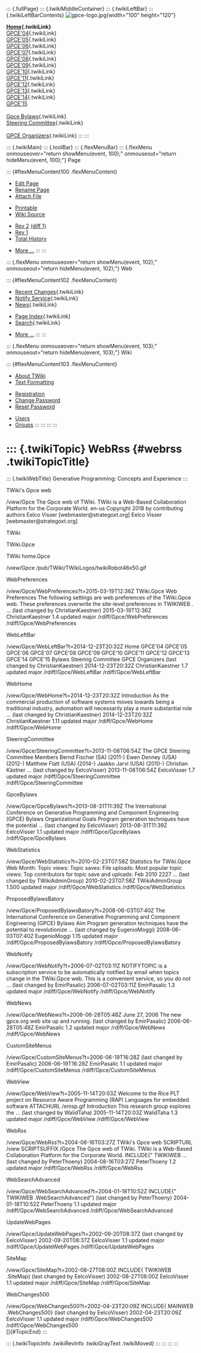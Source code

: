 ::: {.fullPage}
::: {.twikiMiddleContainer}
::: {.twikiLeftBar}
::: {.twikiLeftBarContents}
![gpce-logo.jpg](../pub/Gpce/WebLeftBar/gpce-logo.jpg){width="100"
height="120"}

**[Home](WebHome){.twikiLink}**\
[GPCE\'04](../Gpce04/WebHome){.twikiLink}\
[GPCE\'05](../Gpce05/WebHome){.twikiLink}\
[GPCE\'06](../GPCE06/WebHome){.twikiLink}\
[GPCE\'07](../GPCE07/WebHome){.twikiLink}\
[GPCE\'08](../GPCE08/WebHome){.twikiLink}\
[GPCE\'09](../GPCE09/WebHome){.twikiLink}\
[GPCE\'10](../GPCE10/WebHome){.twikiLink}\
[GPCE\'11](../GPCE11/WebHome){.twikiLink}\
[GPCE\'12](../GPCE12/WebHome){.twikiLink}\
[GPCE\'13](../GPCE13/WebHome){.twikiLink}\
[GPCE\'14](../GPCE14/WebHome){.twikiLink}\
[GPCE\'15](http://conf.researchr.org/home/gpce2015)\
\
[Gpce Bylaws](GpceBylaws){.twikiLink}\
[Steering Committee](SteeringCommittee){.twikiLink}\
\
[GPCE Organizers](../Gpceorg/WebHome){.twikiLink}
:::
:::

::: {.twikiMain}
::: {.toolBar}
::: {.flexMenuBar}
::: {.flexMenu onmouseover="return showMenu(event, 100);" onmouseout="return hideMenu(event, 100);"}
Page

::: {#flexMenuContent100 .flexMenuContent}
-   [Edit
    Page](http://www.program-transformation.org/edit/Gpce/WebRss?t=1536828018)
-   [Rename
    Page](http://www.program-transformation.org/rename/Gpce/WebRss)
-   [Attach
    File](http://www.program-transformation.org/attach/Gpce/WebRss)

<!-- -->

-   [Printable](http://www.program-transformation.org/view/Gpce/WebRss?skin=print.pattern)
-   [Wiki
    Source](http://www.program-transformation.org/view/Gpce/WebRss?skin=text&raw=on&contenttype=text/plain)

<!-- -->

-   [Rev
    2](http://www.program-transformation.org/view/Gpce/WebRss?rev=1.2)
    [(diff 1)](http://www.program-transformation.org/rdiff/Gpce/WebRss?rev1=1.2&rev2=1.1)
-   [Rev
    1](http://www.program-transformation.org/view/Gpce/WebRss?rev=1.1)
-   [Total
    History](http://www.program-transformation.org/rdiff/Gpce/WebRss)

<!-- -->

-   [More
    \...](http://www.program-transformation.org/oops/Gpce/WebRss?template=oopsmore&param1=1.2&param2=1.2)
:::
:::

::: {.flexMenu onmouseover="return showMenu(event, 102);" onmouseout="return hideMenu(event, 102);"}
Web

::: {#flexMenuContent102 .flexMenuContent}
-   [Recent Changes](WebChanges){.twikiLink}
-   [Notify Service](WebNotify){.twikiLink}
-   [News](WebNews){.twikiLink}

<!-- -->

-   [Page Index](WebIndex){.twikiLink}
-   [Search](WebSearch){.twikiLink}

<!-- -->

-   [More
    \...](http://www.program-transformation.org/oops/Gpce/WebRss?template=oopsmore&param1=1.2&param2=1.2)
:::
:::

::: {.flexMenu onmouseover="return showMenu(event, 103);" onmouseout="return hideMenu(event, 103);"}
Wiki

::: {#flexMenuContent103 .flexMenuContent}
-   [About
    TWiki](http://www.program-transformation.org/view/TWiki/WebHome)
-   [Text
    Formatting](http://www.program-transformation.org/view/TWiki/TextFormattingRules)

<!-- -->

-   [Registration](http://www.program-transformation.org/view/TWiki/TWikiRegistration)
-   [Change
    Password](http://www.program-transformation.org/view/TWiki/ChangePassword)
-   [Reset
    Password](http://www.program-transformation.org/view/TWiki/ResetPassword)

<!-- -->

-   [Users](http://www.program-transformation.org/view/Main/TWikiUsers)
-   [Groups](http://www.program-transformation.org/view/Main/TWikiGroups)
:::
:::
:::
:::

::: {.twikiTopic}
WebRss {#webrss .twikiTopicTitle}
======

::: {.twikiWebTitle}
Generative Programming: Concepts and Experience
:::

TWiki\'s Gpce web

/view/Gpce The Gpce web of TWiki. TWiki is a Web-Based Collaboration
Platform for the Corporate World. en-us Copyright 2018 by contributing
authors Eelco Visser \[webmaster\@strategoxt.org\] Eelco Visser
\[webmaster\@strategoxt.org\]

TWiki

TWiki.Gpce

TWiki home.Gpce

/view/Gpce /pub/TWiki/TWikiLogos/twikiRobot46x50.gif

WebPreferences

/view/Gpce/WebPreferences?t=2015-03-19T12:36Z TWiki.Gpce Web Preferences
The following settings are web preferences of the TWiki.Gpce web. These
preferences overwrite the site-level preferences in TWIKIWEB . \...
(last changed by ChristianKaestner) 2015-03-19T12:36Z ChristianKaestner
1.4 updated major /rdiff/Gpce/WebPreferences /rdiff/Gpce/WebPreferences

WebLeftBar

/view/Gpce/WebLeftBar?t=2014-12-23T20:32Z Home GPCE\'04 GPCE\'05
GPCE\'06 GPCE\'07 GPCE\'08 GPCE\'09 GPCE\'10 GPCE\'11 GPCE\'12 GPCE\'13
GPCE\'14 GPCE\'15 Bylaws Steering Committee GPCE Organizers (last
changed by ChristianKaestner) 2014-12-23T20:32Z ChristianKaestner 1.7
updated major /rdiff/Gpce/WebLeftBar /rdiff/Gpce/WebLeftBar

WebHome

/view/Gpce/WebHome?t=2014-12-23T20:32Z Introduction As the commercial
production of software systems moves towards being a traditional
industry, automation will necessarily play a more substantial role \...
(last changed by ChristianKaestner) 2014-12-23T20:32Z ChristianKaestner
1.11 updated major /rdiff/Gpce/WebHome /rdiff/Gpce/WebHome

SteeringCommittee

/view/Gpce/SteeringCommittee?t=2013-11-08T06:54Z The GPCE Steering
Committee Members Bernd Fischer (SA) (2011-) Ewen Denney (USA) (2012-)
Matthew Flatt (USA) (2014-) Jaakko Jarvi (USA) (2010-) Christian Kästner
\... (last changed by EelcoVisser) 2013-11-08T06:54Z EelcoVisser 1.7
updated major /rdiff/Gpce/SteeringCommittee
/rdiff/Gpce/SteeringCommittee

GpceBylaws

/view/Gpce/GpceBylaws?t=2013-08-31T11:39Z The International Conference
on Generative Programming and Component Engineering (GPCE) Bylaws
Organizational Goals Program generation techniques have the potential
\... (last changed by EelcoVisser) 2013-08-31T11:39Z EelcoVisser 1.1
updated major /rdiff/Gpce/GpceBylaws /rdiff/Gpce/GpceBylaws

WebStatistics

/view/Gpce/WebStatistics?t=2010-02-23T07:58Z Statistics for TWiki.Gpce
Web Month: Topic views: Topic saves: File uploads: Most popular topic
views: Top contributors for topic save and uploads: Feb 2010 2227 \...
(last changed by TWikiAdminGroup) 2010-02-23T07:58Z TWikiAdminGroup
1.500 updated major /rdiff/Gpce/WebStatistics /rdiff/Gpce/WebStatistics

ProposedBylawsBatory

/view/Gpce/ProposedBylawsBatory?t=2008-06-03T07:40Z The International
Conference on Generative Programming and Component Engineering (GPCE)
Bylaws Aim Program generation techniques have the potential to
revolutionize \... (last changed by EugenioMoggi) 2008-06-03T07:40Z
EugenioMoggi 1.15 updated major /rdiff/Gpce/ProposedBylawsBatory
/rdiff/Gpce/ProposedBylawsBatory

WebNotify

/view/Gpce/WebNotify?t=2006-07-02T03:11Z NOTIFYTOPIC is a subscription
service to be automatically notified by email when topics change in the
TWiki.Gpce web. This is a convenient service, so you do not \... (last
changed by EmirPasalic) 2006-07-02T03:11Z EmirPasalic 1.3 updated major
/rdiff/Gpce/WebNotify /rdiff/Gpce/WebNotify

WebNews

/view/Gpce/WebNews?t=2006-06-28T05:48Z June 27, 2006 The new gpce.org
web site up and running. (last changed by EmirPasalic) 2006-06-28T05:48Z
EmirPasalic 1.2 updated major /rdiff/Gpce/WebNews /rdiff/Gpce/WebNews

CustomSiteMenus

/view/Gpce/CustomSiteMenus?t=2006-06-19T16:28Z (last changed by
EmirPasalic) 2006-06-19T16:28Z EmirPasalic 1.1 updated major
/rdiff/Gpce/CustomSiteMenus /rdiff/Gpce/CustomSiteMenus

WebView

/view/Gpce/WebView?t=2005-11-14T20:03Z Welcome to the Rice PLT project
on Resource Aware Programming (RAP) Languages for embedded software
ATTACHURL /emsp.gif Introduction This research group explores the \...
(last changed by WalidTaha) 2005-11-14T20:03Z WalidTaha 1.3 updated
major /rdiff/Gpce/WebView /rdiff/Gpce/WebView

WebRss

/view/Gpce/WebRss?t=2004-08-16T03:27Z TWiki\'s Gpce web SCRIPTURL /view
SCRIPTSUFFIX /Gpce The Gpce web of TWiki. TWiki is a Web-Based
Collaboration Platform for the Corporate World. INCLUDE{\" TWIKIWEB \...
(last changed by PeterThoeny) 2004-08-16T03:27Z PeterThoeny 1.2 updated
major /rdiff/Gpce/WebRss /rdiff/Gpce/WebRss

WebSearchAdvanced

/view/Gpce/WebSearchAdvanced?t=2004-01-18T10:52Z INCLUDE{\" TWIKIWEB
.WebSearchAdvanced\"} (last changed by PeterThoeny) 2004-01-18T10:52Z
PeterThoeny 1.1 updated major /rdiff/Gpce/WebSearchAdvanced
/rdiff/Gpce/WebSearchAdvanced

UpdateWebPages

/view/Gpce/UpdateWebPages?t=2002-09-20T08:37Z (last changed by
EelcoVisser) 2002-09-20T08:37Z EelcoVisser 1.1 updated major
/rdiff/Gpce/UpdateWebPages /rdiff/Gpce/UpdateWebPages

SiteMap

/view/Gpce/SiteMap?t=2002-08-27T08:00Z INCLUDE{ TWIKIWEB .SiteMap} (last
changed by EelcoVisser) 2002-08-27T08:00Z EelcoVisser 1.1 updated major
/rdiff/Gpce/SiteMap /rdiff/Gpce/SiteMap

WebChanges500

/view/Gpce/WebChanges500?t=2002-04-23T20:09Z INCLUDE{ MAINWEB
.WebChanges500} (last changed by EelcoVisser) 2002-04-23T20:09Z
EelcoVisser 1.1 updated major /rdiff/Gpce/WebChanges500
/rdiff/Gpce/WebChanges500\
[]{#TopicEnd}
:::

::: {.twikiTopicInfo .twikiRevInfo .twikiGrayText .twikiMoved}
:::
:::
:::
:::
